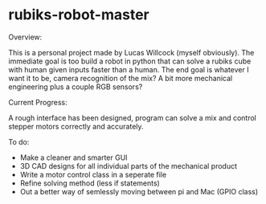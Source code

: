# rubiks-robot-master

Overview:

  This is a personal project made by Lucas Willcock (myself obviously). The immediate goal is too build a robot in python that can
  solve a rubiks cube with human given inputs faster than a human. The end goal is whatever I want it to be, camera recognition of
  the mix? A bit more mechanical engineering plus a couple RGB sensors?
  
Current Progress:

  A rough interface has been designed, program can solve a mix and control stepper motors correctly and accurately.
  
To do:

  - Make a cleaner and smarter GUI
  - 3D CAD designs for all individual parts of the mechanical product
  - Write a motor control class in a seperate file
  - Refine solving method (less if statements)
  - Out a better way of semlessly moving between pi and Mac (GPIO class)
